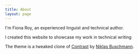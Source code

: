 ```yaml
---
title: About
layout: page
---
```


I'm Fiona Roy, an experienced linguist and technical author.

I created this website to showcase my work in technical writing

The theme is a tweaked clone of [Contrast](https://github.com/niklasbuschmann/contrast) by [Niklas Buschmann](https://github.com/niklasbuschmann/).
